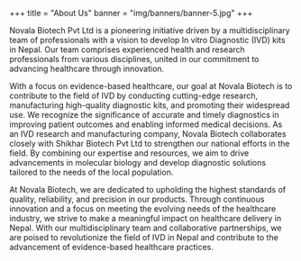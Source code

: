 +++
title = "About Us"
banner = "img/banners/banner-5.jpg"
+++

Novala Biotech Pvt Ltd is a pioneering initiative driven by a multidisciplinary team of professionals with a vision to develop In vitro Diagnostic (IVD) kits in Nepal. Our team comprises experienced health and research professionals from various disciplines, united in our commitment to advancing healthcare through innovation.

With a focus on evidence-based healthcare, our goal at Novala Biotech is to contribute to the field of IVD by conducting cutting-edge research, manufacturing high-quality diagnostic kits, and promoting their widespread use. We recognize the significance of accurate and timely diagnostics in improving patient outcomes and enabling informed medical decisions.
As an IVD research and manufacturing company, Novala Biotech collaborates closely with Shikhar Biotech Pvt Ltd to strengthen our national efforts in the field. By combining our expertise and resources, we aim to drive advancements in molecular biology and develop diagnostic solutions tailored to the needs of the local population.

At Novala Biotech, we are dedicated to upholding the highest standards of quality, reliability, and precision in our products. Through continuous innovation and a focus on meeting the evolving needs of the healthcare industry, we strive to make a meaningful impact on healthcare delivery in Nepal.
With our multidisciplinary team and collaborative partnerships, we are poised to revolutionize the field of IVD in Nepal and contribute to the advancement of evidence-based healthcare practices.
